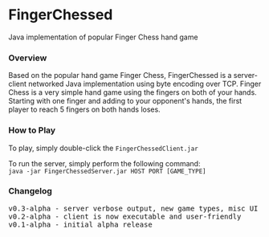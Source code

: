 FingerChessed
=============

Java implementation of popular Finger Chess hand game

<h3>Overview</h3>
Based on the popular hand game Finger Chess, FingerChessed is a server-client networked Java implementation using byte encoding over TCP. Finger Chess is a very simple hand game using the fingers on both of your hands. Starting with one finger and adding to your opponent's hands, the first player to reach 5 fingers on both hands loses.

<h3>How to Play</h3>
To play, simply double-click the <code>FingerChessedClient.jar</code>

To run the server, simply perform the following command:<br>
<code>java -jar FingerChessedServer.jar HOST PORT [GAME_TYPE]</code>

<h3>Changelog</h3>
<pre>v0.3-alpha - server verbose output, new game types, misc UI improvements
v0.2-alpha - client is now executable and user-friendly
v0.1-alpha - initial alpha release</pre>
